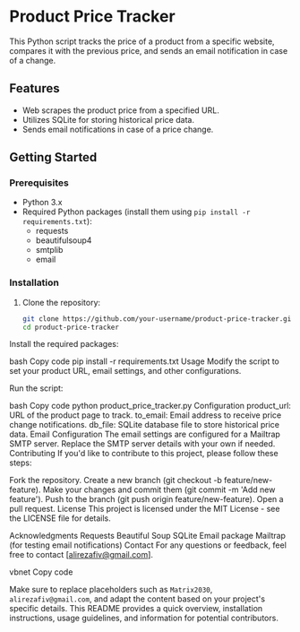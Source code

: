 # Product Price Tracker

This Python script tracks the price of a product from a specific website, compares it with the previous price, and sends an email notification in case of a change.

## Features

- Web scrapes the product price from a specified URL.
- Utilizes SQLite for storing historical price data.
- Sends email notifications in case of a price change.

## Getting Started

### Prerequisites

- Python 3.x
- Required Python packages (install them using `pip install -r requirements.txt`):
  - requests
  - beautifulsoup4
  - smtplib
  - email

### Installation

1. Clone the repository:

   ```bash
   git clone https://github.com/your-username/product-price-tracker.git
   cd product-price-tracker
Install the required packages:

bash
Copy code
pip install -r requirements.txt
Usage
Modify the script to set your product URL, email settings, and other configurations.

Run the script:

bash
Copy code
python product_price_tracker.py
Configuration
product_url: URL of the product page to track.
to_email: Email address to receive price change notifications.
db_file: SQLite database file to store historical price data.
Email Configuration
The email settings are configured for a Mailtrap SMTP server. Replace the SMTP server details with your own if needed.
Contributing
If you'd like to contribute to this project, please follow these steps:

Fork the repository.
Create a new branch (git checkout -b feature/new-feature).
Make your changes and commit them (git commit -m 'Add new feature').
Push to the branch (git push origin feature/new-feature).
Open a pull request.
License
This project is licensed under the MIT License - see the LICENSE file for details.

Acknowledgments
Requests
Beautiful Soup
SQLite
Email package
Mailtrap (for testing email notifications)
Contact
For any questions or feedback, feel free to contact [alirezafiv@gmail.com].

vbnet
Copy code

Make sure to replace placeholders such as `Matrix2030`, `alirezafiv@gmail.com`, and adapt the content based on your project's specific details. This README provides a quick overview, installation instructions, usage guidelines, and information for potential contributors.
